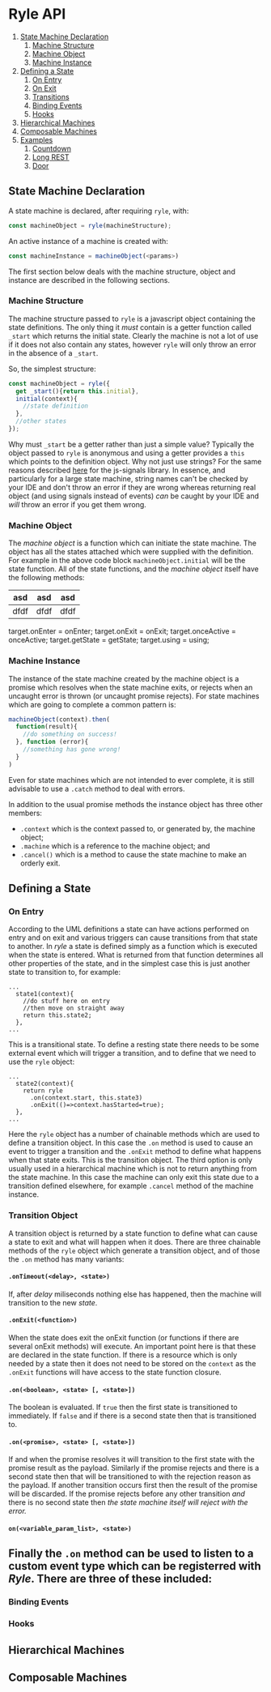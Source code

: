 # Ryle API

1. [State Machine Declaration](#state-machine-declatation)
   1. [Machine Structure](#machine-structure)
   1. [Machine Object](#machine-object)
   1. [Machine Instance](#machine-instance)
1. [Defining a State](#defining-a-state)
   1. [On Entry](#on-entry)
   1. [On Exit](#on-exit)
   1. [Transitions](#transitions)
   1. [Binding Events](#binding-events)
   1. [Hooks](#hooks)
1. [Hierarchical Machines](#hierarchical-machines)
1. [Composable Machines](#composable-machines)
1. [Examples](#examples)
   1. [Countdown](#countdown)
   1. [Long REST](#long-rest)
   1. [Door](#door)

## State Machine Declaration

A state machine is declared, after requiring `ryle`, with:
```javascript
const machineObject = ryle(machineStructure);
```
An active instance of a machine is created with:
```javascript
const machineInstance = machineObject(<params>)
```
The first section below deals with the machine structure, object and instance are described in the following sections.

### Machine Structure
The machine structure passed to `ryle` is a javascript object containing the state definitions.  The only thing it _must_
contain is a getter function called `_start` which returns the initial state.  Clearly the machine is not a lot of use
if it does not also contain any states, however `ryle` will only throw an error in the absence of a `_start`.

So, the simplest structure:
```javascript
const machineObject = ryle({
  get _start(){return this.initial},
  initial(context){
    //state definition
  },
  //other states
});
```
Why must `_start` be a getter rather than just a simple value?  Typically the object passed to `ryle` is anonymous and
using a getter provides a `this` which points to the definition object.  Why not just use strings? For the same reasons
described [here](http://millermedeiros.github.io/js-signals/) for the js-signals library.  In essence, and particularly
for a large state machine, string names can't be checked by your IDE and don't throw an error if they are wrong whereas
returning real object (and using signals instead of events) _can_ be caught by your IDE and _will_ throw an error if you
get them wrong.
### Machine Object
The _machine object_ is a function which can initiate the state machine.  The object has all the states attached which
were supplied with the definition.  For example in the above code block `machineObject.initial` will be the state function.
All of the state functions, and the _machine object_ itself have the following methods:

asd | asd | asd
--- | --- | ---
dfdf | dfdf | dfdf

  target.onEnter = onEnter;
  target.onExit = onExit;
  target.onceActive = onceActive;
  target.getState = getState;
  target.using = using;

### Machine Instance
The instance of the state machine created by the machine object is a promise which resolves when the state machine exits,
or rejects when an uncaught error is thrown (or uncaught promise rejects).  For state machines which are going to
complete a common pattern is:
``` javascript
machineObject(context).then(
  function(result){
    //do something on success!
  }, function (error){
    //something has gone wrong!
  }
)
```
Even for state machines which are not intended to ever complete, it is still advisable to use a `.catch` method to deal
with errors.

In addition to the usual promise methods the instance object has three other members:
- `.context` which is the context passed to, or generated by, the machine object;
- `.machine` which is a reference to the machine object; and
- `.cancel()` which is a method to cause the state machine to make an orderly exit.
## Defining a State
### On Entry
According to the UML definitions a state can have actions performed on entry and on exit and various triggers can cause
transitions from that state to another.  In _ryle_ a state is defined simply as a function which is executed when the
state is entered.  What is returned from that function determines all other properties of the state, and in the simplest
case this is just another state to transition to, for example:
```
...
  state1(context){
    //do stuff here on entry
    //then move on straight away
    return this.state2;
  },
...
```
This is a transitional state.  To define a resting state there needs to be some external event which will trigger a
transition, and to define that we need to use the `ryle` object:
```
...
  state2(context){
    return ryle
      .on(context.start, this.state3)
      .onExit(()=>context.hasStarted=true);
  },
...
```
Here the `ryle` object has a number of chainable methods which are used to define a transition object.  In this case the `.on`
method is used to cause an event to trigger a transition and the `.onExit` method to define what happens when that state exits.
This is the transition object.  The third option is only usually used in a hierarchical machine which is not to return anything
from the state machine.  In this case the machine can only exit this state due to a transition defined elsewhere, for example
`.cancel` method of the machine instance.

### Transition Object
A transition object is returned by a state function to define what can cause a state to exit and what will happen when
it does.  There are three chainable methods of the `ryle` object which generate a transition object, and of those the `.on`
method has many variants:
#### `.onTimeout(<delay>, <state>)`
If, after _delay_ miliseconds nothing else has happened, then the machine will transition to the new _state_.
#### `.onExit(<function>)`
When the state does exit the onExit function (or functions if there are several onExit methods) will execute.  An important
point here is that these are declared in the state function.  If there is a resource which is only needed by a state then
it does not need to be stored on the `context` as the `.onExit` functions will have access to the state function closure.
#### `.on(<boolean>, <state> [, <state>])`
The boolean is evaluated.  If `true` then the first state is transitioned to immediately.  If `false` and if there is a 
second state then that is transitioned to.
#### `.on(<promise>, <state> [, <state>])`
If and when the promise resolves it will transition to the first state with the promise result as the payload.  Similarly
if the promise rejects and there is a second state then that will be transitioned to with the rejection reason as the
payload.  If another transition occurs first then the result of the promise will be discarded.  If the promise rejects
before any other transition *and* there is no second state then _the state machine itself will reject with the error._
#### `on(<variable_param_list>, <state>)`
Finally the `.on` method can be used to listen to a custom event type which can be registerred with *Ryle*.  There are
three of these included:
- 

### Binding Events

### Hooks

## Hierarchical Machines

## Composable Machines
